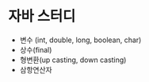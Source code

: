 # 자바 스터디

- 변수 (int, double, long, boolean, char)
- 상수(final)
- 형변환(up casting, down casting)  
- 삼항연산자